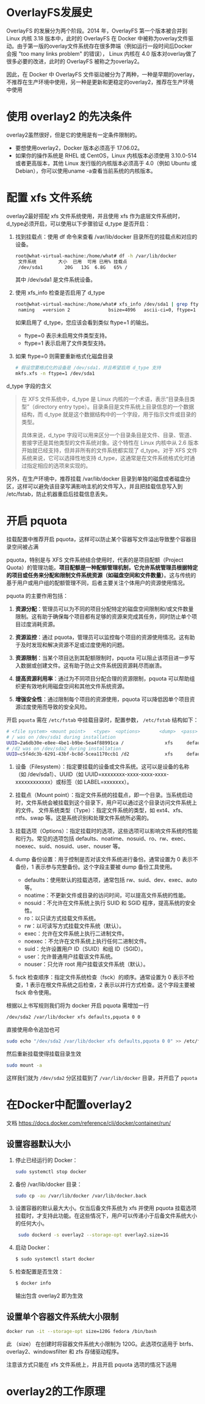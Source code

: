 # OverlayFS发展史

OverlayFS 的发展分为两个阶段。2014 年，OverlayFS 第一个版本被合并到 Linux 内核 3.18 版本中，此时的 OverlayFS 在 Docker 中被称为overlay文件驱动。由于第一版的overlay文件系统存在很多弊端（例如运行一段时间后Docker 会报 "too many links problem" 的错误）， Linux 内核在 4.0 版本对overlay做了很多必要的改进，此时的 OverlayFS 被称之为overlay2。

因此，在 Docker 中 OverlayFS 文件驱动被分为了两种，一种是早期的overlay，不推荐在生产环境中使用，另一种是更新和更稳定的overlay2，推荐在生产环境中使用

# 使用 overlay2 的先决条件

overlay2虽然很好，但是它的使用是有一定条件限制的。

- 要想使用overlay2，Docker 版本必须高于 17.06.02。
- 如果你的操作系统是 RHEL 或 CentOS，Linux 内核版本必须使用 3.10.0-514 或者更高版本，其他 Linux 发行版的内核版本必须高于 4.0（例如 Ubuntu 或 Debian），你可以使用uname -a查看当前系统的内核版本。

# 配置 xfs 文件系统

overlay2最好搭配 xfs 文件系统使用，并且使用 xfs 作为底层文件系统时，d_type必须开启，可以使用以下步骤验证 d_type 是否开启：

1. 找到挂载点：使用 df 命令来查看 /var/lib/docker 目录所在的挂载点和对应的设备。

   ```bash
   root@what-virtual-machine:/home/what# df -h /var/lib/docker
    文件系统        大小  已用  可用 已用% 挂载点
    /dev/sda1        20G   13G  6.8G   65% /
   ```

   其中 /dev/sda1 是文件系统设备。
2. 使用 xfs_info 检查是否启用了 d_type

   ```bash
   root@what-virtual-machine:/home/what# xfs_info /dev/sda1 | grep ftype
    naming   =version 2              bsize=4096   ascii-ci=0, ftype=1
   ```

   如果启用了 d_type，您应该会看到类似 ftype=1 的输出。

   - ftype=0 表示未启用文件类型支持。
   - ftype=1 表示启用了文件类型支持。
3. 如果 ftype=0 则需要重新格式化磁盘目录

   ```bash
   # 假设您要格式化的设备是 /dev/sda1，并且希望启用 d_type 支持  
   mkfs.xfs -n ftype=1 /dev/sda1
   ```

d_type 字段的含义

> 在 XFS 文件系统中，d_type 是 Linux 内核的一个术语，表示“目录条目类型”（directory entry type）。目录条目是文件系统上目录信息的一个数据结构，而 d_type 就是这个数据结构中的一个字段，用于指示文件或目录的类型。
>
> 具体来说，d_type 字段可以用来区分一个目录条目是文件、目录、管道、套接字还是其他类型的文件系统对象。这个特性在 Linux 内核中从 2.6 版本开始就已经支持，但并非所有的文件系统都实现了 d_type。对于 XFS 文件系统来说，它可以选择性地支持 d_type，这通常是在文件系统格式化时通过指定相应的选项来实现的。


另外，在生产环境中，推荐挂载 /var/lib/docker 目录到单独的磁盘或者磁盘分区，这样可以避免该目录写满影响主机的文件写入，并且把挂载信息写入到 /etc/fstab，防止机器重启后挂载信息丢失。

# 开启 pquota

挂载配置中推荐开启 pquota，这样可以防止某个容器写文件溢出导致整个容器目录空间被占满

pquota，特别是与 XFS 文件系统结合使用时，代表的是项目配额（Project Quota）的管理功能。**项目配额是一种配额管理机制，它允许系统管理员根据特定的项目或任务来分配和限制文件系统资源（如磁盘空间和文件数量）**。这与传统的基于用户或用户组的配额管理不同，后者主要关注个体用户的资源使用情况。

pquota 的主要作用包括：


1. **资源分配**：管理员可以为不同的项目分配特定的磁盘空间限制和/或文件数量限制。这有助于确保每个项目都有足够的资源来完成其任务，同时防止单个项目过度消耗资源。
   
2. **资源监控**：通过 pquota，管理员可以监控每个项目的资源使用情况。这有助于及时发现和解决资源不足或过度使用的问题。
   
3. **资源限制**：当某个项目达到其配额限制时，pquota 可以阻止该项目进一步写入数据或创建文件。这有助于防止文件系统因资源耗尽而崩溃。
   
4. **提高资源利用率**：通过为不同项目分配合理的资源限制，pquota 可以帮助组织更有效地利用磁盘空间和其他文件系统资源。
   
5. **增强安全性**：通过限制每个项目的资源使用，pquota 可以降低因单个项目资源过度使用而导致的安全风险。



开启 `pquota` 需在 `/etc/fstab` 中挂载目录时，配置参数， `/etc/fstab` 结构如下：

```bash
# <file system> <mount point>   <type>  <options>       <dump>  <pass>
# / was on /dev/sda1 during installation
UUID=2a6db30e-e8ee-4be1-b9be-5ea4f88991ca /               xfs     defaults        0       0
# /d2 was on /dev/sda2 during installation
UUID=c5f4dc3b-6291-43bf-bc8d-5cea1170ccb1 /d2             xfs     defaults        0       0
```
1. 设备（Filesystem）：指定要挂载的设备或文件系统。这可以是设备的名称（如 /dev/sda1）、UUID（如 UUID=xxxxxxxx-xxxx-xxxx-xxxx-xxxxxxxxxxxx）或标签（如 LABEL=xxxxxxx）。
1. 挂载点（Mount point）：指定文件系统的挂载点，即一个目录。当系统启动时，文件系统会被挂载到这个目录下，用户可以通过这个目录访问文件系统上的文件。
文件系统类型（Type）：指定文件系统的类型，如 ext4、xfs、ntfs、swap 等。这是系统识别和处理文件系统所必需的。

1. 挂载选项（Options）：指定挂载时的选项，这些选项可以影响文件系统的性能和行为。常见的选项包括 defaults、noatime、nosuid、ro、rw、exec、noexec、suid、nosuid、user、nouser 等。
2. dump 备份设置：用于控制是否对该文件系统进行备份。通常设置为 0 表示不备份，1 表示参与完整备份。这个字段主要被 dump 备份工具使用。
   - defaults：使用默认的挂载选项，通常包括 rw、suid、dev、exec、auto 等。
   - noatime：不更新文件或目录的访问时间，可以提高文件系统的性能。
   - nosuid：不允许在文件系统上执行 SUID 和 SGID 程序，提高系统的安全性。
   - ro：以只读方式挂载文件系统。
   - rw：以可读写方式挂载文件系统（默认）。
   - exec：允许在文件系统上执行二进制文件。
   - noexec：不允许在文件系统上执行任何二进制文件。
   - suid：允许设置用户 ID（SUID）和组 ID（SGID）。
   - user：允许普通用户挂载该文件系统。
   - nouser：只允许 root 用户挂载该文件系统（默认）。
  

3. fsck 检查顺序：指定文件系统检查（fsck）的顺序。通常设置为 0 表示不检查，1 表示在根文件系统之后检查，2 表示以并行方式检查。这个字段主要被 fsck 命令使用。

根据以上书写规则我们将为 docker 开启 pquota 需增加一行
```bash
/dev/sda2 /var/lib/docker xfs defaults,pquota 0 0
```
直接使用命令追加也可
```bash
sudo echo "/dev/sda2 /var/lib/docker xfs defaults,pquota 0 0" >> /etc/fstab
```

然后重新挂载使得挂载目录生效
```bash
sudo mount -a
```
这样我们就为 `/dev/sda2` 分区挂载到了 `/var/lib/docker` 目录，并开启了 `pquota`


# 在Docker中配置overlay2

文档
<https://docs.docker.com/reference/cli/docker/container/run/>


## 设置容器默认大小

1. 停止已经运行的 Docker：
   ```bash
   sudo systemctl stop docker
   ```
2. 备份 /var/lib/docker 目录：
   ```bash
   sudo cp -au /var/lib/docker /var/lib/docker.back
   ```
3. 设置容器的默认最大大小。仅当后备文件系统为 xfs 并使用 pquota 挂载选项挂载时，才支持此功能。在这些情况下，用户可以传递小于后备文件系统大小的任何大小。
   ```bash
    sudo dockerd -s overlay2 --storage-opt overlay2.size=1G
   ```

4. 启动 Docker：
   ```bash
   $ sudo systemctl start docker
   ```
5. 检查配置是否生效：
   ```bash
   $ docker info
   ```
   输出包含 overlay2 即为生效



## 设置单个容器文件系统大小限制


```bash
docker run -it --storage-opt size=120G fedora /bin/bash
```
此 （size） 在创建时将容器文件系统大小限制为 120G。此选项仅适用于 btrfs、overlay2、windowsfilter 和 zfs 存储驱动程序。

注意该方式只能在 xfs 文件系统上，并且开启 pquota 选项的情况下适用





# overlay2的工作原理